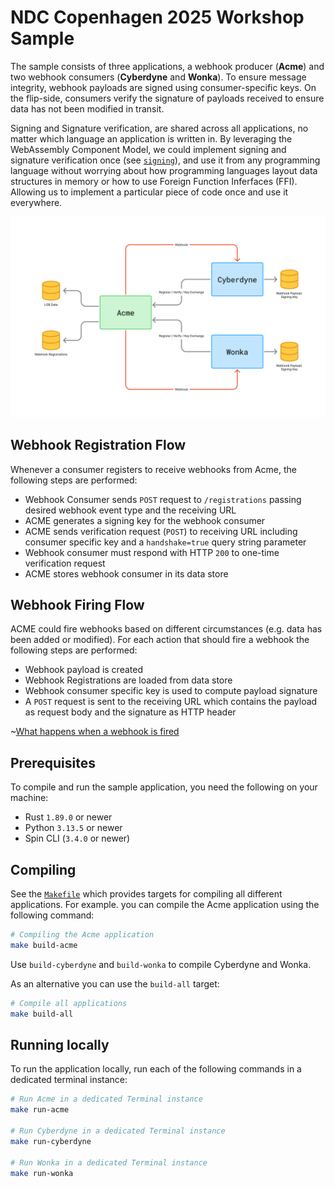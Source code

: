 # NDC Copenhagen 2025 Workshop Sample

The sample consists of three applications, a webhook producer (**Acme**) and two webhook consumers (**Cyberdyne** and **Wonka**). To ensure message integrity, webhook payloads are signed using consumer-specific keys. On the flip-side, consumers verify the signature of payloads received to ensure data has not been modified in transit. 

Signing and Signature verification, are shared across all applications, no matter which language an application is written in. By leveraging the WebAssembly Component Model, we could implement signing and signature verification once (see [`signing`](./signing/)), and use it from any programming language without worrying about how programming languages layout data structures in memory or how to use Foreign Function Inferfaces (FFI). Allowing us to implement a particular piece of code once and use it everywhere.

![High-Level Architecture](./assets/ndc-sample-high-level.png)

## Webhook Registration Flow

Whenever a consumer registers to receive webhooks from Acme, the following steps are performed:

- Webhook Consumer sends `POST` request to `/registrations` passing desired webhook event type and the receiving URL
- ACME generates a signing key for the webhook consumer 
- ACME sends verification request (`POST`) to receiving URL including consumer specific key and a `handshake=true` query string parameter
- Webhook consumer must respond with HTTP `200` to one-time verification request
- ACME stores webhook consumer in its data store


## Webhook Firing Flow

ACME could fire webhooks based on different circumstances (e.g. data has been added or modified). For each action that should fire a webhook the following steps are performed:

- Webhook payload is created
- Webhook Registrations are loaded from data store
- Webhook consumer specific key is used to compute payload signature
- A `POST` request is sent to the receiving URL which contains the payload as request body and the signature as HTTP header

~[What happens when a webhook is fired](./assets/ndc-sample-webhook-firing.png)

## Prerequisites

To compile and run the sample application, you need the following on your machine:

- Rust `1.89.0` or newer
- Python `3.13.5` or newer 
- Spin CLI (`3.4.0` or newer)

## Compiling

See the [`Makefile`](./Makefile) which provides targets for compiling all different applications. For example. you can compile the Acme application using the following command:

```bash
# Compiling the Acme application
make build-acme
```


Use `build-cyberdyne` and `build-wonka` to compile Cyberdyne and Wonka. 

As an alternative you can use the `build-all` target:

```bash
# Compile all applications
make build-all
```

## Running locally

To run the application locally, run each of the following commands in a dedicated terminal instance:

```bash
# Run Acme in a dedicated Terminal instance
make run-acme

# Run Cyberdyne in a dedicated Terminal instance
make run-cyberdyne

# Run Wonka in a dedicated Terminal instance
make run-wonka 
```


